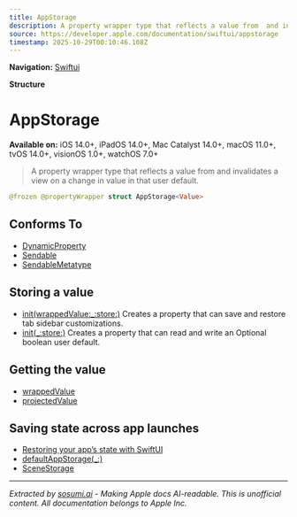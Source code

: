 ```yaml
---
title: AppStorage
description: A property wrapper type that reflects a value from  and invalidates a view on a change in value in that user default.
source: https://developer.apple.com/documentation/swiftui/appstorage
timestamp: 2025-10-29T00:10:46.108Z
---
```


**Navigation:** [Swiftui](/documentation/swiftui)

**Structure**

# AppStorage

**Available on:** iOS 14.0+, iPadOS 14.0+, Mac Catalyst 14.0+, macOS 11.0+, tvOS 14.0+, visionOS 1.0+, watchOS 7.0+

> A property wrapper type that reflects a value from  and invalidates a view on a change in value in that user default.

```swift
@frozen @propertyWrapper struct AppStorage<Value>
```

## Conforms To

- [DynamicProperty](/documentation/swiftui/dynamicproperty)
- [Sendable](/documentation/Swift/Sendable)
- [SendableMetatype](/documentation/Swift/SendableMetatype)

## Storing a value

- [init(wrappedValue:_:store:)](/documentation/swiftui/appstorage/init(wrappedvalue:_:store:)) Creates a property that can save and restore tab sidebar customizations.
- [init(_:store:)](/documentation/swiftui/appstorage/init(_:store:)) Creates a property that can read and write an Optional boolean user default.

## Getting the value

- [wrappedValue](/documentation/swiftui/appstorage/wrappedvalue)
- [projectedValue](/documentation/swiftui/appstorage/projectedvalue)

## Saving state across app launches

- [Restoring your app’s state with SwiftUI](/documentation/swiftui/restoring-your-app-s-state-with-swiftui)
- [defaultAppStorage(_:)](/documentation/swiftui/view/defaultappstorage(_:))
- [SceneStorage](/documentation/swiftui/scenestorage)

---

*Extracted by [sosumi.ai](https://sosumi.ai) - Making Apple docs AI-readable.*
*This is unofficial content. All documentation belongs to Apple Inc.*
